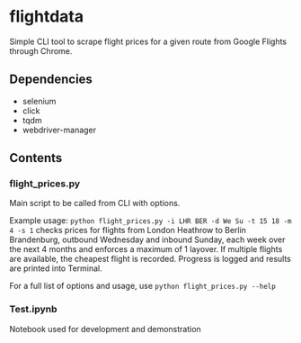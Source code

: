 # flightdata

Simple CLI tool to scrape flight prices for a given route from Google Flights through Chrome.

## Dependencies
- selenium
- click
- tqdm
- webdriver-manager

## Contents
### flight_prices.py
Main script to be called from CLI with options.

Example usage: 
`python flight_prices.py -i LHR BER -d We Su -t 15 18 -m 4 -s 1`
checks prices for flights from London Heathrow to Berlin Brandenburg, outbound Wednesday and inbound Sunday, each week over the next 4 months and enforces a maximum of 1 layover. If multiple flights are available, the cheapest flight is recorded.
Progress is logged and results are printed into Terminal.

For a full list of options and usage, use
`python flight_prices.py --help`

### Test.ipynb
Notebook used for development and demonstration

